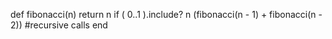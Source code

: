 

def fibonacci(n)
  return n if ( 0..1 ).include? n
  (fibonacci(n - 1) + fibonacci(n - 2)) #recursive calls
end